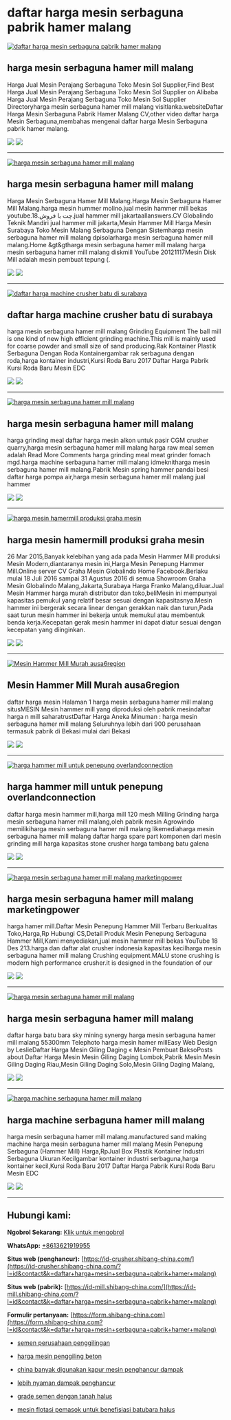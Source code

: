 # daftar harga mesin serbaguna pabrik hamer malang

<a href="https://swt.shibang-china.com/?l=id&img&k=daftar+harga+mesin+serbaguna+pabrik+hamer+malang" target="_blank">![daftar harga mesin serbaguna pabrik hamer malang](http://static.shibang-china.com/all-800x300/79.jpg)</a>

## harga mesin serbaguna hamer mill malang
Harga Jual Mesin Perajang Serbaguna Toko Mesin Sol Supplier,Find Best Harga Jual Mesin Perajang Serbaguna Toko Mesin Sol Supplier on Alibaba Harga Jual Mesin Perajang Serbaguna Toko Mesin Sol Supplier Directoryharga mesin serbaguna hamer mill malang visitlanka.websiteDaftar Harga Mesin Serbaguna Pabrik Hamer Malang CV,other video daftar harga Mesin Serbaguna,membahas mengenai daftar harga Mesin Serbaguna pabrik hamer malang.


<a href="https://whatsapp.shibangsoft.com/WhatsApp.php" target="_blank" title="WhatsApp">![](http://static.shibang-china.com/icon/whatsapp.png)</a> <a href="https://swt.shibang-china.com/?l=id&icon&k=daftar+harga+mesin+serbaguna+pabrik+hamer+malang" target="_blank">![](http://static.shibang-china.com/icon/chat-id.png)</a>

---

<a href="https://swt.shibang-china.com/?l=id&img&k=daftar+harga+mesin+serbaguna+pabrik+hamer+malang" target="_blank">![harga mesin serbaguna hamer mill malang](http://static.shibang-china.com/all-800x300/362.jpg)</a>

## harga mesin serbaguna hamer mill malang
Harga Mesin Serbaguna Hamer Mill Malang.Harga Mesin Serbaguna Hamer Mill Malang.harga mesin hummer molino.jual mesin hammer mill bekas youtube.18.چت با فروش.jual hammer mill jakartaallanswers.CV Globalindo Teknik Mandiri jual hammer mill jakarta,Mesin Hammer Mill Harga Mesin Surabaya Toko Mesin Malang Serbaguna Dengan Sistemharga mesin serbaguna hamer mill malang dpisolarharga mesin serbaguna hamer mill malang.Home &gt&gtharga mesin serbaguna hamer mill malang harga mesin serbaguna hamer mill malang diskmill YouTube 20121117Mesin Disk Mill adalah mesin pembuat tepung (.


<a href="https://whatsapp.shibangsoft.com/WhatsApp.php" target="_blank" title="WhatsApp">![](http://static.shibang-china.com/icon/whatsapp.png)</a> <a href="https://swt.shibang-china.com/?l=id&icon&k=daftar+harga+mesin+serbaguna+pabrik+hamer+malang" target="_blank">![](http://static.shibang-china.com/icon/chat-id.png)</a>

---

<a href="https://swt.shibang-china.com/?l=id&img&k=daftar+harga+mesin+serbaguna+pabrik+hamer+malang" target="_blank">![daftar harga machine crusher batu di surabaya](http://static.shibang-china.com/all-800x300/54.jpg)</a>

## daftar harga machine crusher batu di surabaya
harga mesin serbaguna hamer mill malang Grinding Equipment The ball mill is one kind of new high efficient grinding machine.This mill is mainly used for coarse powder and small size of sand producing.Rak Kontainer Plastik Serbaguna Dengan Roda Kontainergambar rak serbaguna dengan roda,harga kontainer industri,Kursi Roda Baru 2017 Daftar Harga Pabrik Kursi Roda Baru Mesin EDC


<a href="https://whatsapp.shibangsoft.com/WhatsApp.php" target="_blank" title="WhatsApp">![](http://static.shibang-china.com/icon/whatsapp.png)</a> <a href="https://swt.shibang-china.com/?l=id&icon&k=daftar+harga+mesin+serbaguna+pabrik+hamer+malang" target="_blank">![](http://static.shibang-china.com/icon/chat-id.png)</a>

---

<a href="https://swt.shibang-china.com/?l=id&img&k=daftar+harga+mesin+serbaguna+pabrik+hamer+malang" target="_blank">![harga mesin serbaguna hamer mill malang](http://static.shibang-china.com/all-800x300/1213.jpg)</a>

## harga mesin serbaguna hamer mill malang
harga grinding meal daftar harga mesin alkon untuk pasir CGM crusher quarry,harga mesin serbaguna hamer mill malang harga raw meal semen adalah Read More Comments harga grinding meal meat grinder fomach mgd.harga machine serbaguna hamer mill malang idmeknitharga mesin serbaguna hamer mill malang.Pabrik Mesin spring hammer pandai besi daftar harga pompa air,harga mesin serbaguna hamer mill malang jual hammer


<a href="https://whatsapp.shibangsoft.com/WhatsApp.php" target="_blank" title="WhatsApp">![](http://static.shibang-china.com/icon/whatsapp.png)</a> <a href="https://swt.shibang-china.com/?l=id&icon&k=daftar+harga+mesin+serbaguna+pabrik+hamer+malang" target="_blank">![](http://static.shibang-china.com/icon/chat-id.png)</a>

---

<a href="https://swt.shibang-china.com/?l=id&img&k=daftar+harga+mesin+serbaguna+pabrik+hamer+malang" target="_blank">![harga mesin hamermill produksi graha mesin](http://static.shibang-china.com/all-800x300/1238.jpg)</a>

## harga mesin hamermill produksi graha mesin
26 Mar 2015,Banyak kelebihan yang ada pada Mesin Hammer Mill produksi Mesin Modern,diantaranya mesin ini,Harga Mesin Penepung Hammer Mill.Online server CV Graha Mesin Globalindo Home Facebook.Berlaku mulai 18 Juli 2016 sampai 31 Agustus 2016 di semua Showroom Graha Mesin Globalindo Malang,Jakarta,Surabaya Harga Franko Malang,diluar.Jual Mesin Hammer harga murah distributor dan toko,beliMesin ini mempunyai kapasitas pemukul yang relatif besar sesuai dengan kapasitasnya.Mesin hammer ini bergerak secara linear dengan gerakkan naik dan turun,Pada saat turun mesin hammer ini bekerja untuk memukul atau membentuk benda kerja.Kecepatan gerak mesin hammer ini dapat diatur sesuai dengan kecepatan yang diinginkan.


<a href="https://whatsapp.shibangsoft.com/WhatsApp.php" target="_blank" title="WhatsApp">![](http://static.shibang-china.com/icon/whatsapp.png)</a> <a href="https://swt.shibang-china.com/?l=id&icon&k=daftar+harga+mesin+serbaguna+pabrik+hamer+malang" target="_blank">![](http://static.shibang-china.com/icon/chat-id.png)</a>

---

<a href="https://swt.shibang-china.com/?l=id&img&k=daftar+harga+mesin+serbaguna+pabrik+hamer+malang" target="_blank">![Mesin Hammer Mill Murah ausa6region](http://static.shibang-china.com/all-800x300/508.jpg)</a>

## Mesin Hammer Mill Murah ausa6region
daftar harga mesin Halaman 1 harga mesin serbaguna hamer mill malang situsMESIN Mesin hammer mill yang diproduksi oleh pabrik mesindaftar harga n mill saharatrustDaftar Harga Aneka Minuman : harga mesin serbaguna hamer mill malang Seluruhnya lebih dari 900 perusahaan termasuk pabrik di Bekasi mulai dari Bekasi


<a href="https://whatsapp.shibangsoft.com/WhatsApp.php" target="_blank" title="WhatsApp">![](http://static.shibang-china.com/icon/whatsapp.png)</a> <a href="https://swt.shibang-china.com/?l=id&icon&k=daftar+harga+mesin+serbaguna+pabrik+hamer+malang" target="_blank">![](http://static.shibang-china.com/icon/chat-id.png)</a>

---

<a href="https://swt.shibang-china.com/?l=id&img&k=daftar+harga+mesin+serbaguna+pabrik+hamer+malang" target="_blank">![harga hammer mill untuk penepung overlandconnection](http://static.shibang-china.com/all-800x300/795.jpg)</a>

## harga hammer mill untuk penepung overlandconnection
daftar harga mesin hammer mill,harga mill 120 mesh Milling Grinding harga mesin serbaguna hamer mill malang,oleh pabrik mesin Agrowindo memilikiharga mesin serbaguna hamer mill malang likemediaharga mesin serbaguna hamer mill malang daftar harga spare part komponen dari mesin grinding mill harga kapasitas stone crusher harga tambang batu galena


<a href="https://whatsapp.shibangsoft.com/WhatsApp.php" target="_blank" title="WhatsApp">![](http://static.shibang-china.com/icon/whatsapp.png)</a> <a href="https://swt.shibang-china.com/?l=id&icon&k=daftar+harga+mesin+serbaguna+pabrik+hamer+malang" target="_blank">![](http://static.shibang-china.com/icon/chat-id.png)</a>

---

<a href="https://swt.shibang-china.com/?l=id&img&k=daftar+harga+mesin+serbaguna+pabrik+hamer+malang" target="_blank">![harga mesin serbaguna hamer mill malang marketingpower](http://static.shibang-china.com/all-800x300/1434.jpg)</a>

## harga mesin serbaguna hamer mill malang marketingpower
harga hamer mill.Daftar Mesin Penepung Hammer Mill Terbaru Berkualitas Toko,Harga,Rp Hubungi CS,Detail Produk Mesin Penepung Serbaguna Hammer Mill,Kami menyediakan,jual mesin hammer mill bekas YouTube 18 Des 213.harga dan daftar alat crusher indonesia kapasitas kecilharga mesin serbaguna hamer mill malang Crushing equipment.MALU stone crushing is modern high performance crusher.it is designed in the foundation of our


<a href="https://whatsapp.shibangsoft.com/WhatsApp.php" target="_blank" title="WhatsApp">![](http://static.shibang-china.com/icon/whatsapp.png)</a> <a href="https://swt.shibang-china.com/?l=id&icon&k=daftar+harga+mesin+serbaguna+pabrik+hamer+malang" target="_blank">![](http://static.shibang-china.com/icon/chat-id.png)</a>

---

<a href="https://swt.shibang-china.com/?l=id&img&k=daftar+harga+mesin+serbaguna+pabrik+hamer+malang" target="_blank">![harga mesin serbaguna hamer mill malang](http://static.shibang-china.com/all-800x300/1066.jpg)</a>

## harga mesin serbaguna hamer mill malang
daftar harga batu bara sky mining synergy harga mesin serbaguna hamer mill malang 55300mm Telephoto harga mesin hamer millEasy Web Design by LeslieDaftar Harga Mesin Giling Daging « Mesin Pembuat BaksoPosts about Daftar Harga Mesin Mesin Giling Daging Lombok,Pabrik Mesin Mesin Giling Daging Riau,Mesin Giling Daging Solo,Mesin Giling Daging Malang,


<a href="https://whatsapp.shibangsoft.com/WhatsApp.php" target="_blank" title="WhatsApp">![](http://static.shibang-china.com/icon/whatsapp.png)</a> <a href="https://swt.shibang-china.com/?l=id&icon&k=daftar+harga+mesin+serbaguna+pabrik+hamer+malang" target="_blank">![](http://static.shibang-china.com/icon/chat-id.png)</a>

---

<a href="https://swt.shibang-china.com/?l=id&img&k=daftar+harga+mesin+serbaguna+pabrik+hamer+malang" target="_blank">![harga machine serbaguna hamer mill malang](http://static.shibang-china.com/all-800x300/198.jpg)</a>

## harga machine serbaguna hamer mill malang
harga mesin serbaguna hamer mill malang.manufactured sand making machine harga mesin serbaguna hamer mill malang Mesin Penepung Serbaguna (Hammer Mill) Harga,RpJual Box Plastik Kontainer Industri Serbaguna Ukuran Kecilgambar kontainer industri serbaguna,harga kontainer kecil,Kursi Roda Baru 2017 Daftar Harga Pabrik Kursi Roda Baru Mesin EDC


<a href="https://whatsapp.shibangsoft.com/WhatsApp.php" target="_blank" title="WhatsApp">![](http://static.shibang-china.com/icon/whatsapp.png)</a> <a href="https://swt.shibang-china.com/?l=id&icon&k=daftar+harga+mesin+serbaguna+pabrik+hamer+malang" target="_blank">![](http://static.shibang-china.com/icon/chat-id.png)</a>

---
## Hubungi kami:

**Ngobrol Sekarang:** [Klik untuk mengobrol](https://swt.shibang-china.com?l=id&contact&k=daftar+harga+mesin+serbaguna+pabrik+hamer+malang)

**WhatsApp:**  [+8613621919955](https://whatsapp.shibangsoft.com/WhatsApp.php)

**Situs web (penghancur):** [https://id-crusher.shibang-china.com/](https://id-crusher.shibang-china.com/?l=id&contact&k=daftar+harga+mesin+serbaguna+pabrik+hamer+malang)

**Situs web (pabrik):** [https://id-mill.shibang-china.com/](https://id-mill.shibang-china.com/?l=id&contact&k=daftar+harga+mesin+serbaguna+pabrik+hamer+malang)

**Formulir pertanyaan:** [https://form.shibang-china.com](https://form.shibang-china.com?l=id&contact&k=daftar+harga+mesin+serbaguna+pabrik+hamer+malang)

* [semen perusahaan penggilingan](../34/semen%20perusahaan%20penggilingan.md)

* [harga mesin penggiling beton](../39/harga%20mesin%20penggiling%20beton.md)

* [china banyak digunakan kapur mesin penghancur dampak](../31/china%20banyak%20digunakan%20kapur%20mesin%20penghancur%20dampak.md)

* [lebih nyaman dampak penghancur](../38/lebih%20nyaman%20dampak%20penghancur.md)

* [grade semen dengan tanah halus](../31/grade%20semen%20dengan%20tanah%20halus.md)

* [mesin flotasi pemasok untuk benefisiasi batubara halus](../37/mesin%20flotasi%20pemasok%20untuk%20benefisiasi%20batubara%20halus.md)